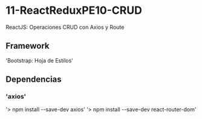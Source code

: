 # 11-ReactReduxPE10-CRUD
ReactJS: Operaciones CRUD con Axios y Route

## Framework
   'Bootstrap: Hoja de Estilos' 

## Dependencias

### 'axios'
'> npm install --save-dev axios'
'> npm install --save-dev react-router-dom'

